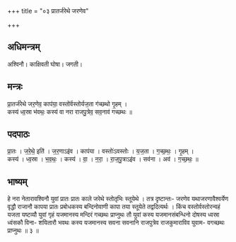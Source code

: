 +++
title = "०३ प्रातर्जरेथे जरणेव"

+++
## अधिमन्त्रम्
अश्विनौ। काक्षिवती घोषा। जगती।

## मन्त्रः
प्रा॒तर्ज॑रेथे जर॒णेव॒ काप॑या॒ वस्तो॑र्वस्तोर्यज॒ता ग॑च्छथो गृ॒हम् ।  
कस्य॑ ध्व॒स्रा भ॑वथः॒ कस्य॑ वा नरा राजपु॒त्रेव॒ सव॒नाव॑ गच्छथः ॥

## पदपाठः
प्रा॒तः । ज॒रे॒थे॒ इति॑ । ज॒र॒णाऽइ॑व । काप॑या । वस्तोः॑ऽवस्तोः । य॒ज॒ता । ग॒च्छ॒थः॒ । गृ॒हम् ।  
कस्य॑ । ध्व॒स्रा । भ॒व॒थः॒ । कस्य॑ । वा॒ । न॒रा॒ । रा॒ज॒पु॒त्राऽइ॑व । सव॑ना । अव॑ । ग॒च्छ॒थः॒ ॥

## भाष्यम्
हे नरा नेतारावश्विनौ युवां प्रातः प्रातः काले जरेथे स्तोतृभिः स्तूयेथे । तत्र दृष्टान्तः- जरणेव यथाजरणावैश्वर्येण वृद्धौ राजानौ कापया प्रातः प्रबोधकस्य बन्दिनोवाणी कापा तया स्तूयेते तद्वदित्यर्थः । किंच वस्तोर्वस्तोरन्वहं यजता यष्टव्यौ युवां गृहं यजमानस्य मन्दिरं गच्छथः प्राप्नुथः तौ युवां कस्य यजमानसंबन्धिनो दोषस्य ध्वस्रा ध्वंसकौ विना- शयितारौ भवथः कस्य यजमानस्य सवना सवनानि राजपुत्रेव राजकुमाराविव युवाम- वगच्छथः प्राप्नुथः ॥ ३ ॥